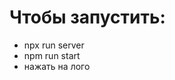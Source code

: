 <h1>Чтобы запустить:</h1>
<ul>
  <li>npx run server</li>
  <li>npm run start</li>
  <li>нажать на лого</li>
</ul>
